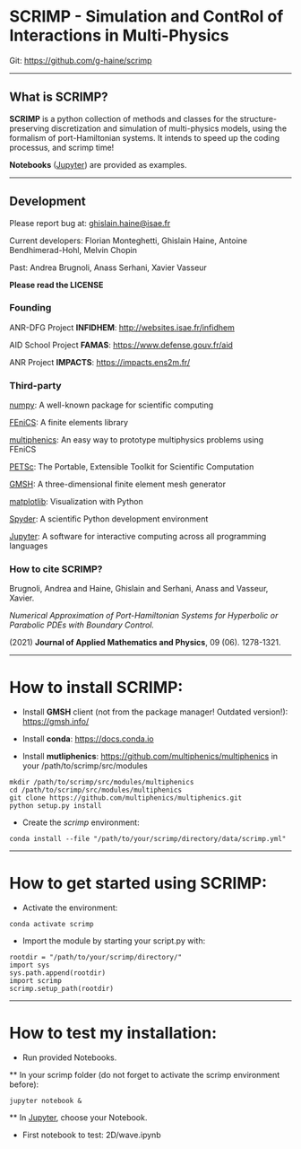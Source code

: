 #  SCRIMP - Simulation and ContRol of Interactions in Multi-Physics

Git: https://github.com/g-haine/scrimp
___

## What is SCRIMP?

**SCRIMP** is a python collection of methods and classes for the structure-preserving 
discretization and simulation of multi-physics models, using the 
formalism of port-Hamiltonian systems. It intends to speed up the coding 
processus, and scrimp time!

**Notebooks** ([Jupyter](https://jupyter.org/)) are provided as examples.
___

## Development

Please report bug at: ghislain.haine@isae.fr

Current developers: Florian Monteghetti, Ghislain Haine, Antoine Bendhimerad-Hohl, Melvin Chopin

Past: Andrea Brugnoli, Anass Serhani, Xavier Vasseur

**Please read the LICENSE**

### Founding

ANR-DFG Project **INFIDHEM**: http://websites.isae.fr/infidhem

AID School Project **FAMAS**: https://www.defense.gouv.fr/aid

ANR Project **IMPACTS**: https://impacts.ens2m.fr/

### Third-party

[numpy](https://numpy.org/): A well-known package for scientific computing

[FEniCS](https://fenicsproject.org/): A finite elements library

[multiphenics](https://github.com/multiphenics/multiphenics): An easy way to prototype multiphysics problems using FEniCS

[PETSc](https://petsc.org/release/): The Portable, Extensible Toolkit for Scientific Computation

[GMSH](https://gmsh.info/): A three-dimensional finite element mesh generator

[matplotlib](https://matplotlib.org/): Visualization with Python

[Spyder](https://www.spyder-ide.org/): A scientific Python development environment

[Jupyter](https://jupyter.org/): A software for interactive computing across all programming languages

### How to cite SCRIMP?
    
Brugnoli, Andrea and Haine, Ghislain and Serhani, Anass and Vasseur, Xavier.

*Numerical Approximation of Port-Hamiltonian Systems for Hyperbolic or Parabolic PDEs with Boundary Control.*

(2021) **Journal of Applied Mathematics and Physics**, 09 (06). 1278-1321.
___

# How to install SCRIMP:

- Install **GMSH** client (not from the package manager! Outdated version!): https://gmsh.info/

- Install **conda**: https://docs.conda.io

- Install **mutliphenics**: https://github.com/multiphenics/multiphenics in your /path/to/scrimp/src/modules
```
mkdir /path/to/scrimp/src/modules/multiphenics
cd /path/to/scrimp/src/modules/multiphenics
git clone https://github.com/multiphenics/multiphenics.git
python setup.py install
```

- Create the *scrimp* environment:
```
conda install --file "/path/to/your/scrimp/directory/data/scrimp.yml"
```
___

# How to get started using SCRIMP:

- Activate the environment:

```
conda activate scrimp
```

- Import the module by starting your script.py with:

```
rootdir = "/path/to/your/scrimp/directory/"
import sys
sys.path.append(rootdir)
import scrimp
scrimp.setup_path(rootdir)
```
___

# How to test my installation:

- Run provided Notebooks.

** In your scrimp folder (do not forget to activate the scrimp environment before):

```
jupyter notebook &
```

** In [Jupyter](https://jupyter.org/), choose your Notebook.

- First notebook to test: 2D/wave.ipynb

